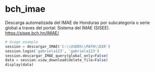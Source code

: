 # bch_imae
Descarga automatizada del IMAE de Honduras por subcategoría o serie global a traves del portal: Sistema del IMAE (SISEE). https://sisee.bch.hn/IMAE/

```python
# Usage example
session = descargar_IMAE('C:\\USERS\\PATH\\DIR')
session.login('gabriela123', 'gabriela123')
session.descargar_IMAE_query(global_only=False)
data = session.view_download(delete_file=False)
display(data)
```
